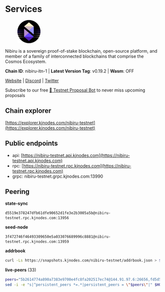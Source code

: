 # Services

<figure><img src="https://raw.githubusercontent.com/kj89/cosmos-images/main/logos/nibiru.png" alt=""><figcaption></figcaption></figure>

Nibiru is a sovereign proof-of-stake blockchain, open-source platform,  and member of a family of interconnected blockchains that comprise the Cosmos Ecosystem.

**Chain ID**: nibiru-itn-1 | **Latest Version Tag**: v0.19.2 | **Wasm**: OFF

[Website](https://nibiru.fi) | [Discord](https://discord.gg/nibirufi) | [Twitter](https://twitter.com/NibiruChain)



Subscribe to our free [🤖 Testnet Proposal Bot](https://t.me/kjnodes_testnet_proposal_bot) to never miss upcoming proposals


## Chain explorer
[https://explorer.kjnodes.com/nibiru-testnet](https://explorer.kjnodes.com/nibiru-testnet)

## Public endpoints

* api: [https://nibiru-testnet.api.kjnodes.com](https://nibiru-testnet.api.kjnodes.com)
* rpc: [https://nibiru-testnet.rpc.kjnodes.com](https://nibiru-testnet.rpc.kjnodes.com)
* grpc: nibiru-testnet.grpc.kjnodes.com:13990

## Peering

**state-sync**

```text
d5519e378247dfb61dfe90652d1fe3e2b3005a5b@nibiru-testnet.rpc.kjnodes.com:13956
```

**seed-node**

```text
3f472746f46493309650e5a033076689996c8881@nibiru-testnet.rpc.kjnodes.com:13959
```

**addrbook**
```bash
curl -Ls https://snapshots.kjnodes.com/nibiru-testnet/addrbook.json > $HOME/.nibid/config/addrbook.json
```

**live-peers** (33)
```bash
peers="5b2614774a890a7383e9700e4fc8fa202517ec74@144.91.97.6:26656,fd5d54740618e8ca6d85cae52ec2db5ea8ac8ea5@91.107.196.77:26656,0681e865307756c8ac0832d128f00cde11576f37@88.210.13.198:26656,790d36e7ea45d6660427d4c7473bac0ef525e78a@184.174.36.119:26656,25e01aa86dae35ef0207991d1da02b7a9adf5e4a@38.242.219.103:26656,2d674121d87cfd1e03654da8fda7ec9f21e46713@65.109.233.78:26656,05b0e8da493f0be9fd94350da52fb59c54cc897f@161.97.150.23:26656,b87fb99a9a4b6d2651b4015ff7f055a82ea6acdd@116.202.17.68:26656,c8bb9b0d660d006f097bf5af4b21b2046dbe1ba3@93.183.208.65:26656,a10fd4adadd7ca8f430ad88ffdc93366e9471b00@149.102.135.51:26656,31fa18ff28fd7f80d279a951849e4ef56003b039@128.140.85.113:26656,bb7c79e9d370dc8ff87c2810f9196aaaa8d9f8ae@65.108.68.119:26656,f98a8229e5dc6da6d5e49fd4e115472df3d1773c@95.9.36.100:26656,1b68638343f79c9634ed67923aa8e3ec46c18516@91.142.77.13:26656,de5eef4a640ca1c05e0f4b5102ace1e531c88478@38.242.154.181:26656,370107c2f46450646cfe87d59bd6684ec2231064@85.239.241.80:26656,9616c3f4fe9bac03b8b922286207ea66fb7de01f@93.183.208.86:26656,acfb784350b9dd2558720d623fe25ac6fd4ac9d6@144.91.82.124:26656,e0eeb7517c902ff3ae66acc7383e67b57b572977@38.242.206.117:26656,668f3f60a0ff3f9fcbaf8551782f71de1cc767a9@89.116.24.215:26656,4dc627534292d408d9087b7d62e59a10fdf99e7f@65.109.60.19:46656,5160aa16c18a37d25c3e667c80de83279715f2aa@195.2.75.252:26656,b253cc6155ec59ea623f3f453d2f5a4b9c6d08fc@212.15.59.91:39656,668ae8cb141c97d3fc27930bda216d94459e2790@135.181.253.203:26656,b6fe0cb29a6cca2acd41aade05c46272db5c7c0c@209.126.83.209:26656,613e133355a43be28b31d33d13c8814d6ea0c99f@34.75.8.154:26656,c20a499a21668237d67b44d44623aaebedbea81f@173.249.20.170:26656,bd4e84bd7b14201661c958c6cb6a1de2a27078ed@95.217.156.62:26656,03833de20845507fd9c6d2ac1797d28ef4528b0c@109.123.252.252:26656,e6eb04d29739ccb134b4c7be12c774a78eb0f875@142.132.148.174:36656,c414545b963134299a3c64a7d6386c9c4f7bd417@93.183.208.88:26656,0faa013496da308cf091099bb736f512f17ab380@185.144.99.55:26656,d5519e378247dfb61dfe90652d1fe3e2b3005a5b@65.109.68.190:13956"
sed -i -e "s|^persistent_peers *=.*|persistent_peers = \"$peers\"|" $HOME/.nibid/config/config.toml
```
